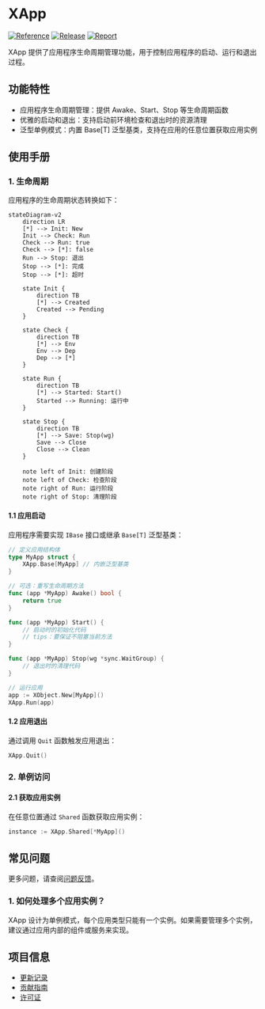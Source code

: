 # XApp

[![Reference](https://pkg.go.dev/badge/github.com/eframework-org/EP.GO.UTIL/XApp.svg)](https://pkg.go.dev/github.com/eframework-org/EP.GO.UTIL/XApp)
[![Release](https://img.shields.io/github/v/tag/eframework-org/EP.GO.UTIL)](https://github.com/eframework-org/EP.GO.UTIL/tags)
[![Report](https://goreportcard.com/badge/github.com/eframework-org/EP.GO.UTIL)](https://goreportcard.com/report/github.com/eframework-org/EP.GO.UTIL)

XApp 提供了应用程序生命周期管理功能，用于控制应用程序的启动、运行和退出过程。

## 功能特性

- 应用程序生命周期管理：提供 Awake、Start、Stop 等生命周期函数
- 优雅的启动和退出：支持启动前环境检查和退出时的资源清理
- 泛型单例模式：内置 Base[T] 泛型基类，支持在应用的任意位置获取应用实例

## 使用手册

### 1. 生命周期
应用程序的生命周期状态转换如下：

```mermaid
stateDiagram-v2
    direction LR
    [*] --> Init: New
    Init --> Check: Run
    Check --> Run: true
    Check --> [*]: false
    Run --> Stop: 退出
    Stop --> [*]: 完成
    Stop --> [*]: 超时

    state Init {
        direction TB
        [*] --> Created
        Created --> Pending
    }
    
    state Check {
        direction TB
        [*] --> Env
        Env --> Dep
        Dep --> [*]
    }
    
    state Run {
        direction TB
        [*] --> Started: Start()
        Started --> Running: 运行中
    }
    
    state Stop {
        direction TB
        [*] --> Save: Stop(wg)
        Save --> Close
        Close --> Clean
    }

    note left of Init: 创建阶段
    note left of Check: 检查阶段
    note right of Run: 运行阶段
    note right of Stop: 清理阶段
```

#### 1.1 应用启动
应用程序需要实现 `IBase` 接口或继承 `Base[T]` 泛型基类：

```go
// 定义应用结构体
type MyApp struct {
    XApp.Base[MyApp] // 内嵌泛型基类
}

// 可选：重写生命周期方法
func (app *MyApp) Awake() bool {
    return true
}

func (app *MyApp) Start() {
    // 启动时的初始化代码
    // tips：要保证不阻塞当前方法
}

func (app *MyApp) Stop(wg *sync.WaitGroup) {
    // 退出时的清理代码
}

// 运行应用
app := XObject.New[MyApp]()
XApp.Run(app)
```

#### 1.2 应用退出
通过调用 `Quit` 函数触发应用退出：

```go
XApp.Quit()
```

### 2. 单例访问

#### 2.1 获取应用实例
在任意位置通过 `Shared` 函数获取应用实例：

```go
instance := XApp.Shared[*MyApp]()
```

## 常见问题

更多问题，请查阅[问题反馈](../CONTRIBUTING.md#问题反馈)。

### 1. 如何处理多个应用实例？
XApp 设计为单例模式，每个应用类型只能有一个实例。如果需要管理多个实例，建议通过应用内部的组件或服务来实现。

## 项目信息

- [更新记录](../CHANGELOG.md)
- [贡献指南](../CONTRIBUTING.md)
- [许可证](../LICENSE)
